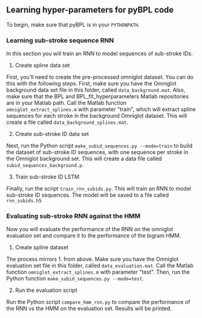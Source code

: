 ## Learning hyper-parameters for pyBPL code
To begin, make sure that pyBPL is in your `PYTHONPATH`.

### Learning sub-stroke sequence RNN
In this section you will train an RNN to model sequences of sub-stroke IDs. 

1. Create spline data set

First, you'll need to create the pre-processed omniglot dataset. 
You can do this with the following steps. 
First, make sure you have the Omniglot background data set file in this folder, called `data_background.mat`. 
Also, make sure that the BPL and BPL_fit_hyperparameters Matlab repositories are in your Matlab path. 
Call the Matlab function `omniglot_extract_splines.m` with parameter "train", which will extract spline sequences for each stroke in the background Omniglot dataset. 
This will create a file called `data_background_splines.mat`. 

2. Create sub-stroke ID data set

Next, run the Python script `make_subid_sequences.py --mode=train` to build the dataset of sub-stroke ID sequences, with one sequence per stroke in the Omniglot background set. 
This will create a data file called `subid_sequences_background.p`.

3. Train sub-stroke ID LSTM

Finally, run the script `train_rnn_subids.py`. 
This will train an RNN to model sub-stroke ID sequences. 
The model will be saved to a file called `rnn_subids.h5`

### Evaluating sub-stroke RNN against the HMM
Now you will evaluate the performance of the RNN on the omniglot evaluation set and compare it to the performance of the bigram HMM.

1. Create spline dataset

The process mirrors 1. from above.
Make sure you have the Omniglot evaluation set file in this folder, called `data_evaluation.mat`.
Call the Matlab function `omniglot_extract_splines.m` with parameter "test".
Then, run the Python function `make_subid_sequences.py --mode=test`.

2. Run the evaluation script

Run the Python script `compare_hmm_rnn.py` to compare the performance of the RNN vs the HMM on the evaluation set. Results will be printed.